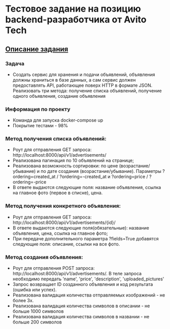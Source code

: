 # Тестовое задание на позицию backend-разработчика от Avito Tech

## [Описание задания](https://t.me/pythontalk_ru/1511)

### Задача
* Создать сервис для хранения и подачи объявлений, объявления должны храниться в базе данных, а сам сервис должен предоставлять API, работающее поверх HTTP в формате JSON. Реализовать три метода: получение списка объявлений, получение одного объявления, создание объявления

### Информация по проекту
* Команда для запуска docker-compose up
* Покрытие тестами - 98%


### Метод получения списка объявлений:
* Роут для отправления GET запроса: http://localhost:8000/api/v1/advertisements/
* Реализована пагинация по 10 объявлений на странице;
* Реализована возможность сортировки: по цене (возрастание/убывание) и по дате создания (возрастание/убывание). Параметры ?ordering=created_at / ?ordering=-created_at и
?ordering=price / ?ordering=-price
* В ответе выдаются следующие поля: название объявления, ссылка на главное фото (первое в списке), цена.

### Метод получения конкретного объявления:
* Роут для отправления GET запроса: http://localhost:8000/api/v1/advertisements/{id}/
* В ответе выдаются следующие поля(обязательные): название объявления, цена, ссылка на главное фото;
* При передаче дополнительного параметра ?fields=True добавятся следующие поля: описание, ссылки на все фото.

### Метод создания объявления:
* Роут для отправления POST запроса: http://localhost:8000/api/v1/advertisements/. В теле запроса необходимо передать 'name', 'price', 'description', 'uploaded_pictures'
* Запрос ️возвращает ID созданного объявления и код результата (ошибка или успех).
* Реализована валидация количества отправляемых изображений - не более 3х.
* Реализована валидация количества символов в описании - не больше 1000 символов
* Реализована валидация количества символов в названии - не больше 200 символов

